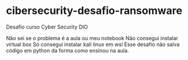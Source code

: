 # cibersecurity-desafio-ransomware
Desafio curso Cyber Security DIO

Não sei se o problema é a aula ou meu notebook
Não consegui instalar virtual box
Só consegui instalar kali linux em wsl
Esse desafio não salva código em python da forma como ensinou na aula.
